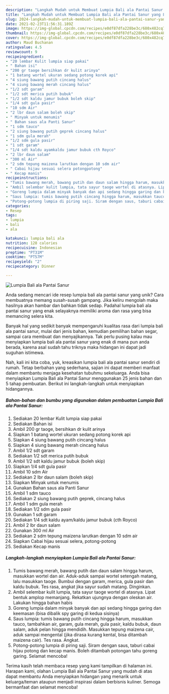 ```yaml
---
description: "Langkah Mudah untuk Membuat Lumpia Bali ala Pantai Sanur yang Lezat"
title: "Langkah Mudah untuk Membuat Lumpia Bali ala Pantai Sanur yang Lezat"
slug: 2024-langkah-mudah-untuk-membuat-lumpia-bali-ala-pantai-sanur-yang-lezat
date: 2021-02-23T11:56:31.189Z
image: https://img-global.cpcdn.com/recipes/e0df87dfa228be3c/680x482cq70/lumpia-bali-ala-pantai-sanur-foto-resep-utama.jpg
thumbnail: https://img-global.cpcdn.com/recipes/e0df87dfa228be3c/680x482cq70/lumpia-bali-ala-pantai-sanur-foto-resep-utama.jpg
cover: https://img-global.cpcdn.com/recipes/e0df87dfa228be3c/680x482cq70/lumpia-bali-ala-pantai-sanur-foto-resep-utama.jpg
author: Maud Buchanan
ratingvalue: 4.5
reviewcount: 9
recipeingredient:
- "20 lembar Kulit lumpia siap pakai"
- " Bahan isi"
- "200 gr taoge bersihkan dr kulit arinya"
- "1 batang wortel ukuran sedang potong korek api"
- "4 siung bawang putih cincang halus"
- "4 siung bawang merah cincang halus"
- "1/2 sdt garam"
- "1/2 sdt merica putih bubuk"
- "1/2 sdt kaldu jamur bubuk boleh skip"
- "1/4 sdt gula pasir"
- "10 sdm Air"
- "2 lbr daun salam boleh skip"
- " Minyak untuk menumis"
- " Bahan saus ala Panti Sanur"
- "1 sdm tauco"
- "2 siung bawang putih geprek cincang halus"
- "1 sdm gula merah"
- "1/2 sdm gula pasir"
- "1 sdt garam"
- "1/4 sdt kaldu ayamkaldu jamur bubuk cth Royco"
- "2 lbr daun salam"
- "300 ml Air"
- "2 sdm tepung maizena larutkan dengan 10 sdm air"
- " Cabai hijau sesuai selera potongpotong"
- " Kecap manis"
recipeinstructions:
- "Tumis bawang merah, bawang putih dan daun salam hingga harum, masukkan wortel dan air. Aduk-aduk sampai wortel setengah matang, lalu masukkan taoge. Bumbui dengan garam, merica, gula pasir dan kaldu bubuk. Tes rasa, angkat jika sayur sudah matang. Dinginkan."
- "Ambil selembar kulit lumpia, tata sayur taoge wortel di atasnya. Lipat bentuk amplop memanjang. Rekatkan ujungnya dengan oleskan air. Lakukan hingga bahan habis"
- "Goreng lumpia dalam minyak banyak dan api sedang hingga garing dan keemasan (bisa dibalik spy garing di kedua sisinya)"
- "Saus lumpia: tumis bawang putih cincang hingga harum, masukkan tauco, tambahkan air, garam, gula merah, gula pasir, kaldu bubuk, daun salam, aduk pelan hingga mendidih. Masukkan tepung maizena cair, aduk sampai mengental (jika dirasa kurang kental, bisa ditambah maizena cair). Tes rasa. Angkat."
- "Potong-potong lumpia di piring saji. Siram dengan saus, taburi cabai hijau potong dan kecap manis. Boleh ditambah potongan tahu goreng garing. Selamat mencoba!"
categories:
- Resep
tags:
- lumpia
- bali
- ala

katakunci: lumpia bali ala 
nutrition: 128 calories
recipecuisine: Indonesian
preptime: "PT31M"
cooktime: "PT57M"
recipeyield: "2"
recipecategory: Dinner

---
```



![Lumpia Bali ala Pantai Sanur](https://img-global.cpcdn.com/recipes/e0df87dfa228be3c/680x482cq70/lumpia-bali-ala-pantai-sanur-foto-resep-utama.jpg)

Anda sedang mencari ide resep lumpia bali ala pantai sanur yang unik? Cara membuatnya memang susah-susah gampang. Jika keliru mengolah maka hasilnya akan hambar dan bahkan tidak sedap. Padahal lumpia bali ala pantai sanur yang enak selayaknya memiliki aroma dan rasa yang bisa memancing selera kita.

Banyak hal yang sedikit banyak mempengaruhi kualitas rasa dari lumpia bali ala pantai sanur, mulai dari jenis bahan, kemudian pemilihan bahan segar, sampai cara membuat dan menyajikannya. Tak perlu pusing kalau mau menyiapkan lumpia bali ala pantai sanur yang enak di mana pun anda berada, karena asal sudah tahu triknya maka hidangan ini dapat jadi suguhan istimewa.




Nah, kali ini kita coba, yuk, kreasikan lumpia bali ala pantai sanur sendiri di rumah. Tetap berbahan yang sederhana, sajian ini dapat memberi manfaat dalam membantu menjaga kesehatan tubuhmu sekeluarga. Anda bisa menyiapkan Lumpia Bali ala Pantai Sanur menggunakan 25 jenis bahan dan 5 tahap pembuatan. Berikut ini langkah-langkah untuk menyiapkan hidangannya.

<!--inarticleads1-->

##### Bahan-bahan dan bumbu yang digunakan dalam pembuatan Lumpia Bali ala Pantai Sanur:

1. Sediakan 20 lembar Kulit lumpia siap pakai
1. Sediakan  Bahan isi
1. Ambil 200 gr taoge, bersihkan dr kulit arinya
1. Siapkan 1 batang wortel ukuran sedang potong korek api
1. Siapkan 4 siung bawang putih cincang halus
1. Siapkan 4 siung bawang merah cincang halus
1. Ambil 1/2 sdt garam
1. Sediakan 1/2 sdt merica putih bubuk
1. Ambil 1/2 sdt kaldu jamur bubuk (boleh skip)
1. Siapkan 1/4 sdt gula pasir
1. Ambil 10 sdm Air
1. Sediakan 2 lbr daun salam (boleh skip)
1. Siapkan  Minyak untuk menumis
1. Gunakan  Bahan saus ala Panti Sanur
1. Ambil 1 sdm tauco
1. Sediakan 2 siung bawang putih geprek, cincang halus
1. Ambil 1 sdm gula merah
1. Sediakan 1/2 sdm gula pasir
1. Gunakan 1 sdt garam
1. Sediakan 1/4 sdt kaldu ayam/kaldu jamur bubuk (cth Royco)
1. Ambil 2 lbr daun salam
1. Gunakan 300 ml Air
1. Sediakan 2 sdm tepung maizena larutkan dengan 10 sdm air
1. Siapkan  Cabai hijau sesuai selera, potong-potong
1. Sediakan  Kecap manis




<!--inarticleads2-->

##### Langkah-langkah menyiapkan Lumpia Bali ala Pantai Sanur:

1. Tumis bawang merah, bawang putih dan daun salam hingga harum, masukkan wortel dan air. Aduk-aduk sampai wortel setengah matang, lalu masukkan taoge. Bumbui dengan garam, merica, gula pasir dan kaldu bubuk. Tes rasa, angkat jika sayur sudah matang. Dinginkan.
1. Ambil selembar kulit lumpia, tata sayur taoge wortel di atasnya. Lipat bentuk amplop memanjang. Rekatkan ujungnya dengan oleskan air. Lakukan hingga bahan habis
1. Goreng lumpia dalam minyak banyak dan api sedang hingga garing dan keemasan (bisa dibalik spy garing di kedua sisinya)
1. Saus lumpia: tumis bawang putih cincang hingga harum, masukkan tauco, tambahkan air, garam, gula merah, gula pasir, kaldu bubuk, daun salam, aduk pelan hingga mendidih. Masukkan tepung maizena cair, aduk sampai mengental (jika dirasa kurang kental, bisa ditambah maizena cair). Tes rasa. Angkat.
1. Potong-potong lumpia di piring saji. Siram dengan saus, taburi cabai hijau potong dan kecap manis. Boleh ditambah potongan tahu goreng garing. Selamat mencoba!




Terima kasih telah membaca resep yang kami tampilkan di halaman ini. Harapan kami, olahan Lumpia Bali ala Pantai Sanur yang mudah di atas dapat membantu Anda menyiapkan hidangan yang menarik untuk keluarga/teman ataupun menjadi inspirasi dalam berbisnis kuliner. Semoga bermanfaat dan selamat mencoba!
